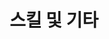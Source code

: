 ---
title: 스킬 및 기타
type: landing

sections:   
  - block: resume-skills
    content:
      title: 스킬 및 취미
      username: profile
    design:
      show_skill_percentage: true
  - block: resume-languages
    content:
      title: 언어
      username: profile
---